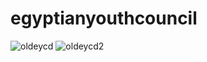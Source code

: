 # egyptianyouthcouncil


![oldeycd](https://user-images.githubusercontent.com/80862408/191036525-94dcbe23-818a-460b-9997-a6005043a480.png)
![oldeycd2](https://user-images.githubusercontent.com/80862408/191036530-5808a1ec-2485-4325-b6a7-ff1362832b36.png)
